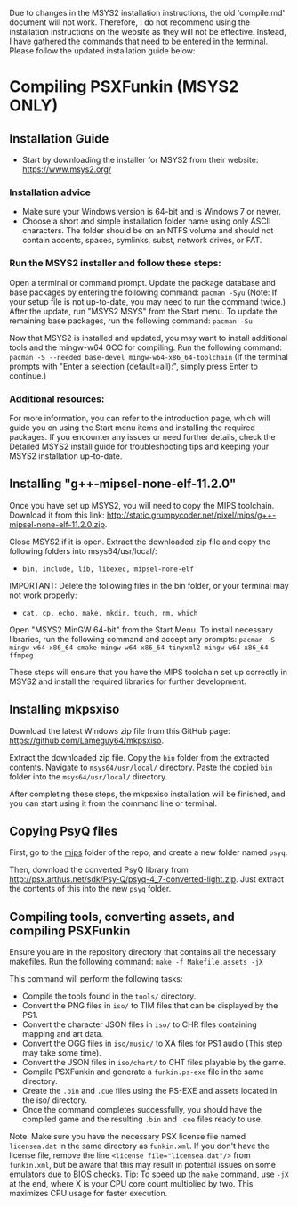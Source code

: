 Due to changes in the MSYS2 installation instructions, the old 'compile.md' document will not work. Therefore, I do not recommend using the installation instructions on the website as they will not be effective. Instead, I have gathered the commands that need to be entered in the terminal. Please follow the updated installation guide below:

# Compiling PSXFunkin (MSYS2 ONLY)

## Installation Guide
- Start by downloading the installer for MSYS2 from their website: https://www.msys2.org/

### Installation advice
- Make sure your Windows version is 64-bit and is Windows 7 or newer.
- Choose a short and simple installation folder name using only ASCII characters. The folder should be on an NTFS volume and should not contain accents, spaces, symlinks, subst, network drives, or FAT.

### Run the MSYS2 installer and follow these steps:
Open a terminal or command prompt.
Update the package database and base packages by entering the following command: `pacman -Syu` (Note: If your setup file is not up-to-date, you may need to run the command twice.)
After the update, run "MSYS2 MSYS" from the Start menu.
To update the remaining base packages, run the following command: `pacman -Su`

Now that MSYS2 is installed and updated, you may want to install additional tools and the mingw-w64 GCC for compiling. Run the following command:
`pacman -S --needed base-devel mingw-w64-x86_64-toolchain`
(If the terminal prompts with "Enter a selection (default=all):", simply press Enter to continue.)

### Additional resources:
For more information, you can refer to the introduction page, which will guide you on using the Start menu items and installing the required packages.
If you encounter any issues or need further details, check the Detailed MSYS2 install guide for troubleshooting tips and keeping your MSYS2 installation up-to-date.

## Installing "g++-mipsel-none-elf-11.2.0"
Once you have set up MSYS2, you will need to copy the MIPS toolchain. Download it from this link: http://static.grumpycoder.net/pixel/mips/g++-mipsel-none-elf-11.2.0.zip.

Close MSYS2 if it is open. Extract the downloaded zip file and copy the following folders into msys64/usr/local/:
- `bin, include, lib, libexec, mipsel-none-elf`

IMPORTANT: Delete the following files in the bin folder, or your terminal may not work properly:
- `cat, cp, echo, make, mkdir, touch, rm, which`

Open "MSYS2 MinGW 64-bit" from the Start Menu. To install necessary libraries, run the following command and accept any prompts:
`pacman -S mingw-w64-x86_64-cmake mingw-w64-x86_64-tinyxml2 mingw-w64-x86_64-ffmpeg`

These steps will ensure that you have the MIPS toolchain set up correctly in MSYS2 and install the required libraries for further development.

## Installing mkpsxiso
Download the latest Windows zip file from this GitHub page: https://github.com/Lameguy64/mkpsxiso.

Extract the downloaded zip file.
Copy the `bin` folder from the extracted contents.
Navigate to `msys64/usr/local/` directory.
Paste the copied `bin` folder into the `msys64/usr/local/` directory.

After completing these steps, the mkpsxiso installation will be finished, and you can start using it from the command line or terminal.

## Copying PsyQ files
First, go to the [mips](/mips/) folder of the repo, and create a new folder named `psyq`.

Then, download the converted PsyQ library from http://psx.arthus.net/sdk/Psy-Q/psyq-4_7-converted-light.zip. Just extract the contents of this into the new `psyq` folder.

## Compiling tools, converting assets, and compiling PSXFunkin
Ensure you are in the repository directory that contains all the necessary makefiles.
Run the following command: `make -f Makefile.assets -jX`

This command will perform the following tasks:
- Compile the tools found in the `tools/` directory.
- Convert the PNG files in `iso/` to TIM files that can be displayed by the PS1.
- Convert the character JSON files in `iso/` to CHR files containing mapping and art data.
- Convert the OGG files in `iso/music/` to XA files for PS1 audio (This step may take some time).
- Convert the JSON files in `iso/chart/` to CHT files playable by the game.
- Compile PSXFunkin and generate a `funkin.ps-exe` file in the same directory.
- Create the `.bin` and `.cue` files using the PS-EXE and assets located in the iso/ directory.
- Once the command completes successfully, you should have the compiled game and the resulting `.bin` and `.cue` files ready to use.

Note: Make sure you have the necessary PSX license file named `licensea.dat` in the same directory as `funkin.xml`. If you don't have the license file, remove the line `<license file="licensea.dat"/>` from `funkin.xml`, but be aware that this may result in potential issues on some emulators due to BIOS checks.
Tip: To speed up the `make` command, use `-jX` at the end, where X is your CPU core count multiplied by two. This maximizes CPU usage for faster execution.
